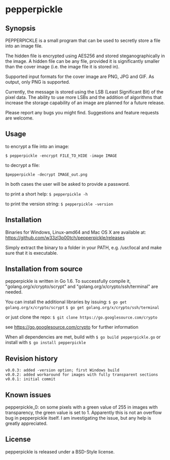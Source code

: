 # pepperpickle


## Synopsis

PEPPERPICKLE is a small program that can be used to secretly store a file into an image file.

The hidden file is encrypted using AES256 and stored steganographically in the image. A hidden file can be any file, provided it is significantly smaller than the cover image (i.e. the image file it is stored in).

Supported input formats for the cover image are PNG, JPG and GIF. As output, only PNG is supported.

Currently, the message is stored using the LSB (Least Significant Bit) of the pixel data. The ability to use more LSBs and the addition of algorithms that increase the storage capability of an image are planned for a future release.

Please report any bugs you might find. Suggestions and feature requests are welcome.


## Usage

to encrypt a file into an image:

```$ pepperpickle -encrypt FILE_TO_HIDE -image IMAGE```



to decrypt a file:

```$pepperpickle -decrypt IMAGE_out.png```

In both cases the user will be asked to provide a password.


to print a short help:
```$ pepperpickle -h```

to print the version string:
```$ pepperpickle -version```



## Installation

Binaries for Windows, Linux-amd64 and Mac OS X are available at:
https://github.com/w33zl3p00tch/pepperpickle/releases

Simply extract the binary to a folder in your PATH, e.g. /usr/local and make sure that it is executable.



## Installation from source

pepperpickle is written in Go 1.6. To successfully compile it, "golang.org/x/crypto/scrypt" and "golang.org/x/crypto/ssh/terminal" are needed.

You can install the additional libraries by issuing:
```$ go get golang.org/x/crypto/scrypt```
```$ go get golang.org/x/crypto/ssh/terminal```

or just clone the repo:
```$ git clone https://go.googlesource.com/crypto```

see https://go.googlesource.com/crypto for further information

When all dependencies are met, build with
```$ go build pepperpickle.go```
or install with
```$ go install pepperpickle```


## Revision history
 ```
v0.0.3: added -version option; first Windows build
v0.0.2: added workaround for images with fully transparent sections
v0.0.1: initial commit
```

## Known issues

pepperpickle_0: on some pixels with a green value of 255 in images with transparency, the green value is set to 1. Apparently this is not an overflow bug in pepperpickle itself. I am investigating the issue, but any help is greatly appreciated.


## License

pepperpickle is released under a BSD-Style license.
